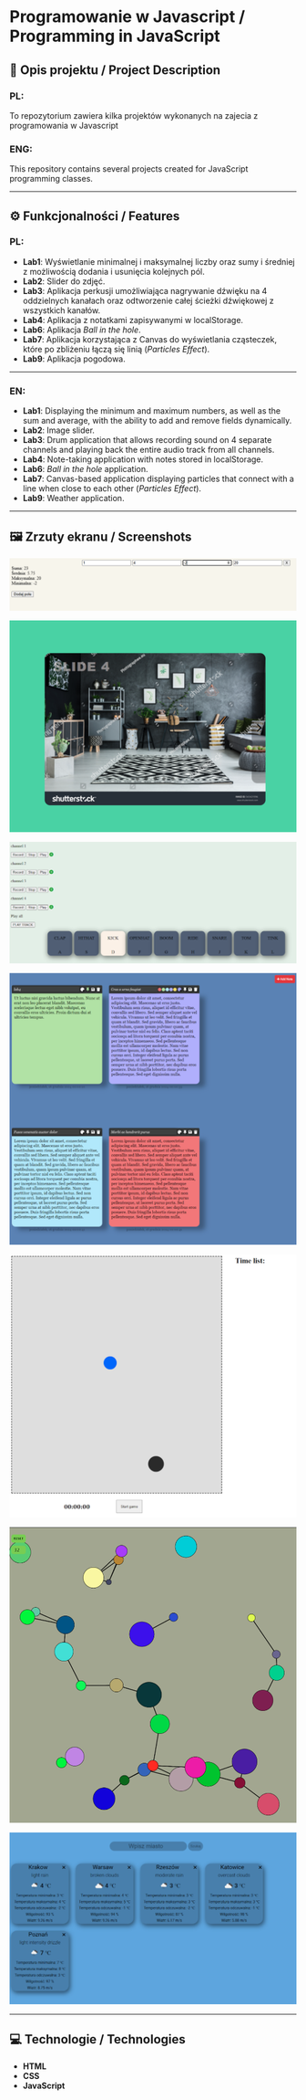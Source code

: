 # Programowanie w Javascript / Programming in JavaScript

## 📖 Opis projektu / Project Description
### PL:
To repozytorium zawiera kilka projektów wykonanych na zajecia z programowania w Javascript
### ENG:
This repository contains several projects created for JavaScript programming classes.

---

## ⚙️ Funkcjonalności / Features
### PL:
- **Lab1**: Wyświetlanie minimalnej i maksymalnej liczby oraz sumy i średniej z możliwością dodania i usunięcia kolejnych pól.
- **Lab2**: Slider do zdjęć.
- **Lab3**: Aplikacja perkusji umożliwiająca nagrywanie dźwięku na 4 oddzielnych kanałach oraz odtworzenie całej ścieżki dźwiękowej z wszystkich kanałów.
- **Lab4**: Aplikacja z notatkami zapisywanymi w localStorage.
- **Lab6**: Aplikacja *Ball in the hole*.
- **Lab7**: Aplikacja korzystająca z Canvas do wyświetlania cząsteczek, które po zbliżeniu łączą się linią (*Particles Effect*).
- **Lab9**: Aplikacja pogodowa.

---

### EN:
- **Lab1**: Displaying the minimum and maximum numbers, as well as the sum and average, with the ability to add and remove fields dynamically.
- **Lab2**: Image slider.
- **Lab3**: Drum application that allows recording sound on 4 separate channels and playing back the entire audio track from all channels.
- **Lab4**: Note-taking application with notes stored in localStorage.
- **Lab6**: *Ball in the hole* application.
- **Lab7**: Canvas-based application displaying particles that connect with a line when close to each other (*Particles Effect*).
- **Lab9**: Weather application.

---

## 🖼️ Zrzuty ekranu / Screenshots
![LAB1](https://github.com/mstasiowski/Programowanie-w-Javascript/blob/main/img/lab1.png?raw=true)

![LAB2](https://github.com/mstasiowski/Programowanie-w-Javascript/blob/main/img/lab2.png?raw=true)

![LAB3](https://github.com/mstasiowski/Programowanie-w-Javascript/blob/main/img/lab3.png?raw=true)

![LAB4](https://github.com/mstasiowski/Programowanie-w-Javascript/blob/main/img/lab4.png?raw=true)

![LAB6](https://github.com/mstasiowski/Programowanie-w-Javascript/blob/main/img/lab6.png?raw=true)

![LAB7](https://github.com/mstasiowski/Programowanie-w-Javascript/blob/main/img/lab7.png?raw=true)

![LAB9](https://github.com/mstasiowski/Programowanie-w-Javascript/blob/main/img/lab9.png?raw=true)

---

## 💻 Technologie / Technologies
- **HTML**
- **CSS**
- **JavaScript**
